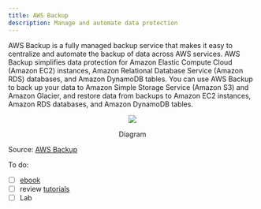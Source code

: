 ```yaml
---
title: AWS Backup
description: Manage and automate data protection
---
```


AWS Backup is a fully managed backup service that makes it easy to centralize and automate the backup of data across AWS services. AWS Backup simplifies data protection for Amazon Elastic Compute Cloud (Amazon EC2) instances, Amazon Relational Database Service (Amazon RDS) databases, and Amazon DynamoDB tables. You can use AWS Backup to back up your data to Amazon Simple Storage Service (Amazon S3) and Amazon Glacier, and restore data from backups to Amazon EC2 instances, Amazon RDS databases, and Amazon DynamoDB tables.

<div>
<div align="center"><img src="https://d1.awsstatic.com/aws-storage/AWS-Backup-AWS-Geek-Diagram.07903cab8f9f4b31d5ca2dce4fd2a9c936ff93b9.jpg" /></div>
<div><p align="center">Diagram 
</p></div>
</div>

Source:  [AWS Backup](https://aws.amazon.com/backup/resources/?nc=sn&loc=5&refid=60b4082c-a1a5-4bfd-b520-7f3ab404cbd5&backup-blogs.sort-by=item.additionalFields.createdDate&backup-blogs.sort-order=desc)

To do:
- [ ] [ebook](https://d1.awsstatic.com/analyst-reports/AWS_eBookB&R_4-28-20_CA.pdf)  
- [ ] review [tutorials](https://aws.amazon.com/backup/resources/?refid=60b4082c-a1a5-4bfd-b520-7f3ab404cbd5#Tutorials)  
- [ ] Lab
